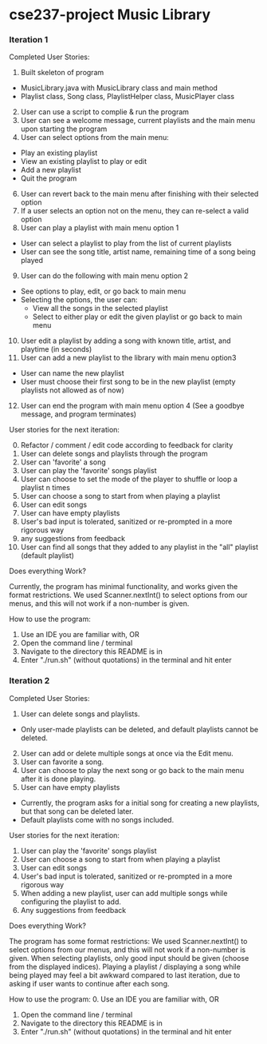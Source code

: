 # cse237-project Music Library

### Iteration 1
Completed User Stories:

1. Built skeleton of program 
  - MusicLibrary.java with MusicLibrary class and main method 
  - Playlist class, Song class, PlaylistHelper class, MusicPlayer class
2. User can use a script to complie & run the program
3. User can see a welcome message, current playlists and the main menu upon starting the program
5. User can select options from the main menu:
  - Play an existing playlist
  - View an existing playlist to play or edit
  - Add a new playlist
  - Quit the program
6. User can revert back to the main menu after finishing with their selected option
7. If a user selects an option not on the menu, they can re-select a valid option
8. User can play a playlist with main menu option 1
  - User can select a playlist to play from the list of current playlists
  - User can see the song title, artist name, remaining time of a song being played 
9. User can do the following with main menu option 2
  - See options to play, edit, or go back to main menu
  - Selecting the options, the user can:
    - View all the songs in the selected playlist
    - Select to either play or edit the given playlist or go back to main menu
10. User edit a playlist by adding a song with known title, artist, and playtime (in seconds)
11. User can add a new playlist to the library with main menu option3
  - User can name the new playlist
  - User must choose their first song to be in the new playlist (empty playlists not allowed as of now)
12. User can end the program with main menu option 4 (See a goodbye message, and program terminates)

User stories for the next iteration:

0. Refactor / comment / edit code according to feedback for clarity
1. User can delete songs and playlists through the program
2. User can 'favorite' a song
3. User can play the 'favorite' songs playlist
4. User can choose to set the mode of the player to shuffle or loop a playlist n times
5. User can choose a song to start from when playing a playlist
6. User can edit songs
7. User can have empty playlists
8. User's bad input is tolerated, sanitized or re-prompted in a more rigorous way
9. any suggestions from feedback
10. User can find all songs that they added to any playlist in the "all" playlist (default playlist)

Does everything Work?

Currently, the program has minimal functionality, and works given the format restrictions.
We used Scanner.nextInt() to select options from our menus, and this will not work if a non-number is given.

How to use the program:

1. Use an IDE you are familiar with, 
OR
2. Open the command line / terminal
3. Navigate to the directory this README is in
4. Enter "./run.sh" (without quotations) in the terminal and hit enter


### Iteration 2
Completed User Stories:
1. User can delete songs and playlists.
 - Only user-made playlists can be deleted, and default playlists cannot be deleted.
2. User can add or delete multiple songs at once via the Edit menu.
3. User can favorite a song.
4. User can choose to play the next song or go back to the main menu after it is done playing. 
5. User can have empty playlists
 - Currently, the program asks for a initial song for creating a new playlists, but that song can be deleted later.
 - Default playlists come with no songs included.


User stories for the next iteration:
1. User can play the 'favorite' songs playlist
2. User can choose a song to start from when playing a playlist
3. User can edit songs
4. User's bad input is tolerated, sanitized or re-prompted in a more rigorous way
5. When adding a new playlist, user can add multiple songs while configuring the playlist to add.
6. Any suggestions from feedback

Does everything Work?

The program has some format restrictions: 
We used Scanner.nextInt() to select options from our menus, and this will not work if a non-number is given.
When selecting playlists, only good input should be given (choose from the displayed indices).
Playing a playlist / displaying a song while being played may feel a bit awkward compared to last iteration,
due to asking if user wants to continue after each song.

How to use the program:
0. Use an IDE you are familiar with, 
OR
1. Open the command line / terminal
2. Navigate to the directory this README is in
3. Enter "./run.sh" (without quotations) in the terminal and hit enter
